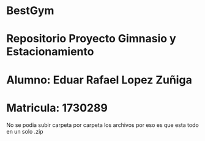 # BestGym
# Repositorio Proyecto Gimnasio y Estacionamiento
# Alumno: Eduar Rafael Lopez Zuñiga 
# Matricula: 1730289
No se podia subir carpeta por carpeta los archivos por eso es que esta todo en un solo .zip
